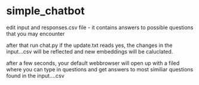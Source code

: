 # simple_chatbot

edit input and responses.csv file - it contains answers to possible questions that you may encounter

after that run chat.py
if the update.txt reads yes, the changes in the input...csv will be reflected and new embeddings will be caluclated.

after a few seconds, your default webbrowser will open up with a filed where you can type in questions and get answers to most similiar questions found in the input....csv
